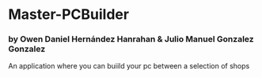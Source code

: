 # Master-PCBuilder
### by Owen Daniel Hernández Hanrahan & Julio Manuel Gonzalez Gonzalez
An application where you can buiild your pc between a selection of shops
